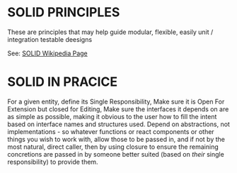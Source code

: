 SOLID PRINCIPLES
================

These are principles that may help guide modular, flexible, easily unit / integration testable deesigns

See: [SOLID Wikipedia Page](https://en.wikipedia.org/wiki/SOLID)

SOLID IN PRACICE
================

For a given entity, define its Single Responsibility, Make sure it is Open For Extension but closed for Editing,
Make sure the interfaces it depends on are as simple as possible, making it obvious to the user how to fill the intent based
on interface names and structures used. Depend on abstractions, not implementations - so whatever functions or
react components or other things you wish to work with, allow those to be passed in, and if not by the most natural, direct caller,
then by using closure to ensure the remaining concretions are passed in by someone better suited (based on *their* single responsibility)
to provide them.